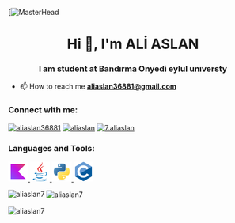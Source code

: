   [![MasterHead](https://bilimvegelecek.com.tr/wp-content/uploads/2018/01/yazilim-bilisim-kodlama-7.jpg)

<h1 align="center">Hi 👋, I'm ALİ ASLAN</h1>
<h3 align="center">I am student at Bandırma Onyedi eylul unıversty</h3>

- 📫 How to reach me **aliaslan36881@gmail.com**

<h3 align="left">Connect with me:</h3>
<p align="left">
<a href="https://twitter.com/aliaslan36881" target="blank"><img align="center" src="https://raw.githubusercontent.com/rahuldkjain/github-profile-readme-generator/master/src/images/icons/Social/twitter.svg" alt="aliaslan36881" height="30" width="40" /></a>
<a href="https://linkedin.com/in/aliaslan" target="blank"><img align="center" src="https://raw.githubusercontent.com/rahuldkjain/github-profile-readme-generator/master/src/images/icons/Social/linked-in-alt.svg" alt="aliaslan" height="30" width="40" /></a>
<a href="https://instagram.com/7.aliaslan" target="blank"><img align="center" src="https://raw.githubusercontent.com/rahuldkjain/github-profile-readme-generator/master/src/images/icons/Social/instagram.svg" alt="7.aliaslan" height="30" width="40" /></a>
</p>

<h3 align="left">Languages and Tools:</h3>
<p align="left"> <a href="https://www.cprogramming.com/" target="_blank" rel="noreferrer"> <img src="https://raw.githubusercontent.com/devicons/devicon/master/icons/kotlin/kotlin-original.svg" alt="kotlin" width="40" height="40"/> </a> <a href="https://www.java.com" target="_blank" rel="noreferrer"> <img src="https://raw.githubusercontent.com/devicons/devicon/master/icons/java/java-original.svg" alt="java" width="40" height="40"/> </a> <a href="https://www.python.org" target="_blank" rel="noreferrer"> <img src="https://raw.githubusercontent.com/devicons/devicon/master/icons/python/python-original.svg" alt="python" width="40" height="40"/> </a>
 <a href="https://www.cprogramming.com/" target="_blank" rel="noreferrer"> <img src="https://raw.githubusercontent.com/devicons/devicon/master/icons/c/c-original.svg" alt="c" width="40" height="40"/> </a> </p>


<p><img align="left" src="https://github-readme-stats.vercel.app/api/top-langs?username=aliaslan7&show_icons=true&locale=en&layout=compact" alt="aliaslan7" /></p>

<p>&nbsp;<img align="center" src="https://github-readme-stats.vercel.app/api?username=aliaslan7&show_icons=true&locale=en" alt="aliaslan7" /></p>

<p><img align="center" src="https://github-readme-streak-stats.herokuapp.com/?user=aliaslan7&" alt="aliaslan7" /></p>





